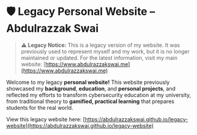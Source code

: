 # 🛡️ Legacy Personal Website – Abdulrazzak Swai

> **⚠️ Legacy Notice:** This is a legacy version of my website. It was previously used to represent myself and my work, but it is no longer maintained or updated. For the latest information, visit my main website: [https://www.abdulrazzakswai.me](https://www.abdulrazzakswai.me)
>
Welcome to my legacy **personal website!** This website previously showcased my **background**, **education**, and **personal projects**, and reflected my efforts to transform cybersecurity education at my university, from traditional theory to **gamified, practical learning** that prepares students for the real world.

View this legacy website here: [https://abdulrazzakswai.github.io/legacy-website](https://abdulrazzakswai.github.io/legacy-website)

